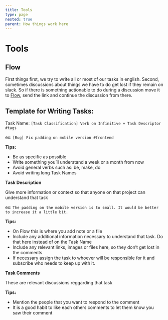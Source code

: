 ```yaml
---
title: Tools
type: page
nested: true
parent: How things work here
---
```


# Tools

## Flow

First things first, we try to write all or most of our tasks in english.
Second, sometimes discussions about things we have to do get lost if they remain on slack. So if there is something actionable to do during a discussion move it to [Flow](https://app.getflow.com/), send the link and continue the discussion from there.

## Template for Writing Tasks:

Task Name: `[Task Classification] Verb on Infinitive + Task Descriptor #tags`

ex: `[Bug] Fix padding on mobile version #frontend`

**Tips:**

- Be as specific as possible
- Write something you’ll understand a week or a month from now
- Avoid general verbs such as: be, make, do
- Avoid writing long Task Names

**Task Description**

Give more information or context so that anyone on that project can understand that task

ex: `The padding on the mobile version is to small. It would be better to increase it a little bit.`

**Tips:**

- On Flow this is where you add note or a file
- Include any additional information necessary to understand that task. Do that here instead of on the Task Name
- Include any relevant links, images or files here, so they don’t get lost in the comments.
- If necessary assign the task to whoever will be responsible for it and subscribe who needs to keep up with it.

**Task Comments**

These are relevant discussions reggarding that task

**Tips:**

- Mention the people that you want to respond to the comment
- It is a good habit to like each others comments to let them know you saw their comment
